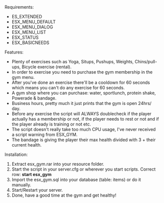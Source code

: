 Requirements:
* ES_EXTENDED
* ESX_MENU_DEFAULT
* ESX_MENU_DIALOG
* ESX_MENU_LIST
* ESX_STATUS
* ESX_BASICNEEDS

Features:
* Plenty of exercises such as Yoga, Situps, Pushups, Weights, Chins/pull-ups, Bicycle exercise (rental).
* In order to exercise you need to purchase the gym membership in the gym menu.
* After you've done an exercise there'll be a cooldown for 60 seconds which means you can't do any exercise for 60 seconds.
* A gym shop where you can purchase: water, sportlunch, protein shake, Powerade & bandage.
* Business hours, pretty much it just prints that the gym is open 24hrs/ day.
* Before any exercise the script will ALWAYS doublecheck if the player actually has a membership or not, if the player needs to rest or not and if the player already is training or not etc.
* The script doesn't really take too much CPU usage, I've never received a script warning from ESX_GYM.
* The bandage is giving the player their max health divided with 3 + their current health.

Installation:
1. Extract esx_gym.rar into your resource folder.
2. Start the script in your server.cfg or wherever you start scripts. Correct row: **start esx_gym**
3. Import the esx_gym.sql into your database (table: items) or do it manually.
4. Start/Restart your server.
5. Done, have a good time at the gym and get healthy!
